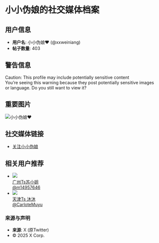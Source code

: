 # 小小伪娘的社交媒体档案

## 用户信息
- **用户名**: 小小伪娘❤ (@xxweiniang)
- **帖子数量**: 403

## 警告信息
Caution: This profile may include potentially sensitive content  
You’re seeing this warning because they post potentially sensitive images or language. Do you still want to view it?

## 重要图片
![小小伪娘❤](https://abs-0.twimg.com/emoji/v2/svg/2764.svg)

## 社交媒体链接
- [关注小小伪娘](https://x.com/xxweiniang)

## 相关用户推荐
- ![](https://pbs.twimg.com/profile_images/1660189568216465408/YFozwCDz_normal.jpg)  
  [广州Ts苏小姐](https://x.com/m14957646)  
  [@m14957646](https://x.com/m14957646)  
- ![](https://pbs.twimg.com/profile_images/1440060315543109643/FDwvKG5__normal.jpg)  
  [天津Ts 沐沐](https://x.com/CarloteMuyu)  
  [@CarloteMuyu](https://x.com/CarloteMuyu)  

### 来源与声明
- **来源**: X (原Twitter)
- © 2025 X Corp.
<!-- tcd_original_link https://x.com/xxweiniang -->
